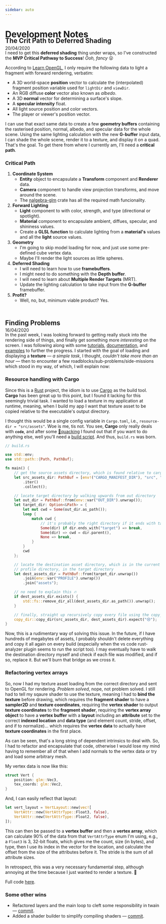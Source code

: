 ```yaml
---
sidebar: auto
---
```


# Development Notes

<p style="font-size: 0.875rem; margin-bottom: -4.6rem;">20/04/2020</p>

## The Crit Path to Deferred Shading <Badge text="New!"/>
I need to get this **deferred shading** thing under wraps, so I've constructed the **MVP Critical Pathway to Success**! _Ooh, fancy_ 😮

According to [Learn OpenGL](https://learnopengl.com/Advanced-Lighting/Deferred-Shading), I only require the following data to light a fragment with forward rendering, verbatim:
- A 3D world-space **position** vector to calculate the (interpolated) fragment position variable used for `lightDir` and `viewDir`.
- An RGB diffuse **color** vector also known as _albedo_.
- A 3D **normal** vector for determining a surface's slope.
- A **specular intensity** float.
- All light source position and color vectors.
- The player or viewer's position vector.

I can use that exact same data to create a few **goemetry buffers** containing the rasterised position, normal, albedo, and specular data for the whole scene. Using the same lighting calculation with the new **G-buffer** input data, I can shade the whole scene, render it to a texture, and display it on a quad. That's the goal. To get there from where I currently am, I'll need a **critical path**.

### Critical Path
1. **Coordinate System**
    - **Entity** object to encapsulate a **Transform** component and **Renderer** data.
    - **Camera** component to handle view projection transforms, and move around the scene.
    - The [nalgebra-glm](https://crates.io/crates/nalgebra-glm) crate has all the required math funcionality.
1. **Forward Lighting**
    - **Light** component to with color, strength, and type (directional or spotlight).
    - **Material** component to encapsulate ambient, diffues, specular, and shininess values.
    - Create a **GLSL function** to calculate lighting from a **material's** values and all the **light** source values.
1. **Geometry**
    - I'm going to skip model loading for now, and just use some pre-defined cube vertex data.
    - Maybe I'll render the light sources as little spheres.
1. **Deferred Shading**
    - I will need to learn how to use **framebuffers**.
    - I might need to do something with the **Depth buffer**.
    - I will need to learn about **Multiple Render Targets** (MRT).
    - Update the lighting calculation to take input from the **G-buffer** framebuffer.
1. **Profit?**
    - Well, no, but, minimum viable product? Yes.

<br><br><br>

<p style="font-size: 0.875rem; margin-bottom: -4.6rem;">16/04/2020</p>

## Finding Problems
In the past week, I was looking forward to getting really stuck into the rendering side of things, and finally get something more _interesting_ on the screen. I was following along with some [tutorials](https://learnopengl.com/), [documentation](http://docs.gl/gl4/glVertexAttribPointer), and [examples](https://github.com/TheCherno/Hazel) to further the progress. I started with the goal of loading and displaying a **texture** — _a simple task_, I thought, _couldn't take more than an hour_ — then to encounter a few roadblocks/sub-problems/side-missions which stood in my way, of which, I will explain now:

### Resource handling with Cargo
Since this is a [Rust](https://www.rust-lang.org/) project, the idiom is to use [Cargo](https://doc.rust-lang.org/cargo/) as the build tool. **Cargo** has been great up to this point, but I found it lacking for this seemingly trivial task. I wanted to load a texture in my application at runtime, meaning, when I build my app I want that texture asset to be copied relative to the executable's output directory.

I thought this would be a single config variable in `Cargo.toml`, i.e., `resource-dir = "src/assets"`. Woe is me, tis not. You see, **Cargo** only really deals with **`code`**, and after some [🦆quacking](https://duckduckgo.com/?q=rust+build+resource+folder) I found out that if you want to do anything else, well you'll need a [build script](https://doc.rust-lang.org/cargo/reference/build-scripts.html). And thus, `build.rs` was born.

```rust
// build.rs

use std::env;
use std::path::{Path, PathBuf};

fn main() {
    // get the source assets directory, which is found relative to cargo.toml
    let src_assets_dir: PathBuf = [env!("CARGO_MANIFEST_DIR"), "src", "assets"]
        .iter()
        .collect();

    // locate target directory by walking upwards from out directory
    let out_dir = PathBuf::from(env::var("OUT_DIR").unwrap());
    let target_dir: Option<&Path> = {
        let mut cwd = Some(out_dir.as_path());
        loop {
            match cwd {
                // it's probably the right directory if it ends with target
                Some(dir) if dir.ends_with("target") => break,
                Some(dir) => cwd = dir.parent(),
                None => break,
            }
        }
        cwd
    };

    // locate the destination asset directory, which is in the current build
    // profile directory, in the target directory
    let dest_assets_dir = PathBuf::from(target_dir.unwrap())
        .join(env::var("PROFILE").unwrap())
        .join("assets");

    // no need to explain this 🔥
    if dest_assets_dir.exists() {
        std::fs::remove_dir_all(dest_assets_dir.as_path()).unwrap();
    }

    // finally, straight up recursively copy every file using the copy_dir crate
    copy_dir::copy_dir(src_assets_dir, dest_assets_dir).expect("😢");
}
```

Now, this is a rudimentary way of solving this issue. In the future, if I have hundreds of megabytes of assets, I probably shouldn't delete everything and copy it all again on every build (especially when the vs code rust-analyzer plugin seems to run the script too). I may eventually have to walk the destination directory myself and check if each file was modified, and if so, replace it. But we'll burn that bridge as we cross it.

### Refactoring vertex arrays
So, now I had my texture asset loading from the correct directory and sent to OpenGL for rendering. _Problem solved_, nope, not problem solved. I still had to tell my sqaure shader to use the texture, meaning I had to **bind the texture** before drawing, which requires the **fragment shader** to have a **sampler2D** and **texture coordinates**, requiring the **vertex shader** to output **texture coordinates** to the **fragment shader**, requiring the **vertex array object** to have a **vertex buffer** with a **layout** including an **attribute** set to the correct **indexed location** and **data type** (and element count, stride, offset, and if to normalize)... which requires the **vertex data** to actually have **texture coordinates** in the first place.

As can be seen, that's a long string of dependent intrinsics to deal with. So, I had to refactor and encapsulate that code, otherwise I would lose my mind having to remember all of that when I add normals to the vertex data or try and load some arbitrary mesh. 

My vertex data is now like this:
```rust
struct Vert {
    position: glm::Vec3,
    tex_coords: glm::Vec2,
}
```

And, I can easily reflect that layout:
```rust
let vert_layout = VertLayout::new(vec![
    VertAttr::new(VertAttrType::Float3, false),
    VertAttr::new(VertAttrType::Float2, false),
]);
```

This can then be passed to a **vertex buffer** and then a **vertex array**, which can calculate 90% of the data from that `VertAttrType` enum I'm using, e.g., a `Float3` is 3, 32-bit floats, which gives me the count, size (in bytes), and type, then I use its index in the vector for the location, and calculate the offset from the size of the attributes before it. The stride is the sum of all attribute sizes.

In retrospect, this was a very necessary fundamental step, although annoying at the time because I just wanted to render a texture. 🤷

Full code [here](https://github.com/smeagolem/glamour/commit/775b0cd3b3535cf7ab8e424932f3170215ea8e37).

### Some other wins
- Refactored layers and the main loop to cleft some responsibility in twain — [commit](https://github.com/smeagolem/glamour/commit/5d6db2cd2a3a09e2215937184da03a38f2dd9067).
- Added a shader builder to simplify compiling shaders — [commit](https://github.com/smeagolem/glamour/commit/4d60d17651c46628802c6c1589d7e65ca8d6d030).

<br><br><br>

